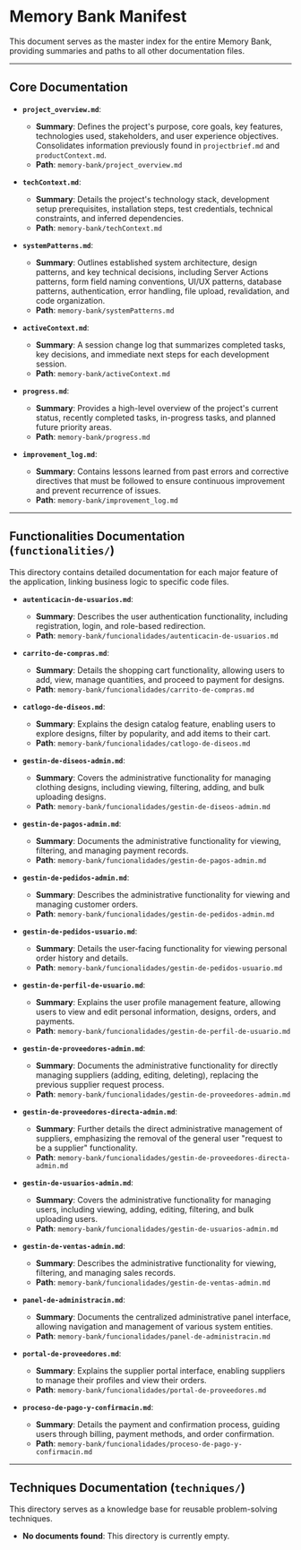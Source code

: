# Memory Bank Manifest

This document serves as the master index for the entire Memory Bank, providing summaries and paths to all other documentation files.

---

## Core Documentation

*   **`project_overview.md`**:
    *   **Summary**: Defines the project's purpose, core goals, key features, technologies used, stakeholders, and user experience objectives. Consolidates information previously found in `projectbrief.md` and `productContext.md`.
    *   **Path**: `memory-bank/project_overview.md`

*   **`techContext.md`**:
    *   **Summary**: Details the project's technology stack, development setup prerequisites, installation steps, test credentials, technical constraints, and inferred dependencies.
    *   **Path**: `memory-bank/techContext.md`

*   **`systemPatterns.md`**:
    *   **Summary**: Outlines established system architecture, design patterns, and key technical decisions, including Server Actions patterns, form field naming conventions, UI/UX patterns, database patterns, authentication, error handling, file upload, revalidation, and code organization.
    *   **Path**: `memory-bank/systemPatterns.md`

*   **`activeContext.md`**:
    *   **Summary**: A session change log that summarizes completed tasks, key decisions, and immediate next steps for each development session.
    *   **Path**: `memory-bank/activeContext.md`

*   **`progress.md`**:
    *   **Summary**: Provides a high-level overview of the project's current status, recently completed tasks, in-progress tasks, and planned future priority areas.
    *   **Path**: `memory-bank/progress.md`

*   **`improvement_log.md`**:
    *   **Summary**: Contains lessons learned from past errors and corrective directives that must be followed to ensure continuous improvement and prevent recurrence of issues.
    *   **Path**: `memory-bank/improvement_log.md`

---

## Functionalities Documentation (`functionalities/`)

This directory contains detailed documentation for each major feature of the application, linking business logic to specific code files.

*   **`autenticacin-de-usuarios.md`**:
    *   **Summary**: Describes the user authentication functionality, including registration, login, and role-based redirection.
    *   **Path**: `memory-bank/funcionalidades/autenticacin-de-usuarios.md`

*   **`carrito-de-compras.md`**:
    *   **Summary**: Details the shopping cart functionality, allowing users to add, view, manage quantities, and proceed to payment for designs.
    *   **Path**: `memory-bank/funcionalidades/carrito-de-compras.md`

*   **`catlogo-de-diseos.md`**:
    *   **Summary**: Explains the design catalog feature, enabling users to explore designs, filter by popularity, and add items to their cart.
    *   **Path**: `memory-bank/funcionalidades/catlogo-de-diseos.md`

*   **`gestin-de-diseos-admin.md`**:
    *   **Summary**: Covers the administrative functionality for managing clothing designs, including viewing, filtering, adding, and bulk uploading designs.
    *   **Path**: `memory-bank/funcionalidades/gestin-de-diseos-admin.md`

*   **`gestin-de-pagos-admin.md`**:
    *   **Summary**: Documents the administrative functionality for viewing, filtering, and managing payment records.
    *   **Path**: `memory-bank/funcionalidades/gestin-de-pagos-admin.md`

*   **`gestin-de-pedidos-admin.md`**:
    *   **Summary**: Describes the administrative functionality for viewing and managing customer orders.
    *   **Path**: `memory-bank/funcionalidades/gestin-de-pedidos-admin.md`

*   **`gestin-de-pedidos-usuario.md`**:
    *   **Summary**: Details the user-facing functionality for viewing personal order history and details.
    *   **Path**: `memory-bank/funcionalidades/gestin-de-pedidos-usuario.md`

*   **`gestin-de-perfil-de-usuario.md`**:
    *   **Summary**: Explains the user profile management feature, allowing users to view and edit personal information, designs, orders, and payments.
    *   **Path**: `memory-bank/funcionalidades/gestin-de-perfil-de-usuario.md`

*   **`gestin-de-proveedores-admin.md`**:
    *   **Summary**: Documents the administrative functionality for directly managing suppliers (adding, editing, deleting), replacing the previous supplier request process.
    *   **Path**: `memory-bank/funcionalidades/gestin-de-proveedores-admin.md`

*   **`gestin-de-proveedores-directa-admin.md`**:
    *   **Summary**: Further details the direct administrative management of suppliers, emphasizing the removal of the general user "request to be a supplier" functionality.
    *   **Path**: `memory-bank/funcionalidades/gestin-de-proveedores-directa-admin.md`

*   **`gestin-de-usuarios-admin.md`**:
    *   **Summary**: Covers the administrative functionality for managing users, including viewing, adding, editing, filtering, and bulk uploading users.
    *   **Path**: `memory-bank/funcionalidades/gestin-de-usuarios-admin.md`

*   **`gestin-de-ventas-admin.md`**:
    *   **Summary**: Describes the administrative functionality for viewing, filtering, and managing sales records.
    *   **Path**: `memory-bank/funcionalidades/gestin-de-ventas-admin.md`

*   **`panel-de-administracin.md`**:
    *   **Summary**: Documents the centralized administrative panel interface, allowing navigation and management of various system entities.
    *   **Path**: `memory-bank/funcionalidades/panel-de-administracin.md`

*   **`portal-de-proveedores.md`**:
    *   **Summary**: Explains the supplier portal interface, enabling suppliers to manage their profiles and view their orders.
    *   **Path**: `memory-bank/funcionalidades/portal-de-proveedores.md`

*   **`proceso-de-pago-y-confirmacin.md`**:
    *   **Summary**: Details the payment and confirmation process, guiding users through billing, payment methods, and order confirmation.
    *   **Path**: `memory-bank/funcionalidades/proceso-de-pago-y-confirmacin.md`

---

## Techniques Documentation (`techniques/`)

This directory serves as a knowledge base for reusable problem-solving techniques.

*   **No documents found**: This directory is currently empty.
